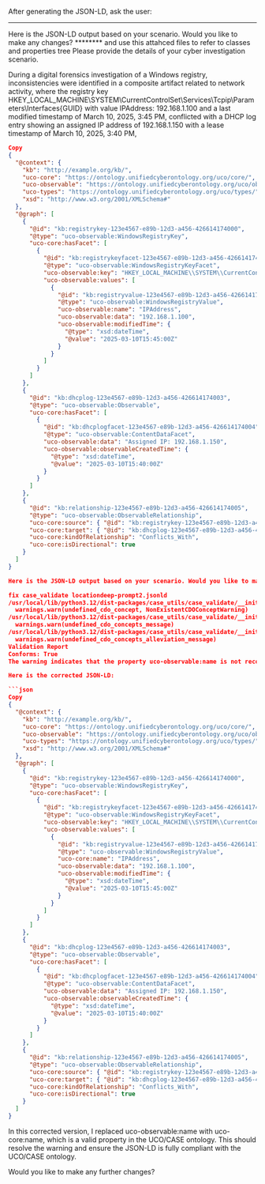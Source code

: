 After generating the JSON-LD, ask the user:
*******
Here is the JSON-LD output based on your scenario. Would you like to make any changes?
******** and use this attahced files to refer to classes and properties tree
Please provide the details of your cyber investigation scenario.

During a digital forensics investigation of a Windows registry, inconsistencies were identified in a composite artifact related to network activity, where the registry key HKEY_LOCAL_MACHINE\SYSTEM\CurrentControlSet\Services\Tcpip\Parameters\Interfaces\{GUID} with value IPAddress: 192.168.1.100 and a last modified timestamp of March 10, 2025, 3:45 PM, conflicted with a DHCP log entry showing an assigned IP address of 192.168.1.150 with a lease timestamp of March 10, 2025, 3:40 PM,
```json
Copy
{
  "@context": {
    "kb": "http://example.org/kb/",
    "uco-core": "https://ontology.unifiedcyberontology.org/uco/core/",
    "uco-observable": "https://ontology.unifiedcyberontology.org/uco/observable/",
    "uco-types": "https://ontology.unifiedcyberontology.org/uco/types/",
    "xsd": "http://www.w3.org/2001/XMLSchema#"
  },
  "@graph": [
    {
      "@id": "kb:registrykey-123e4567-e89b-12d3-a456-426614174000",
      "@type": "uco-observable:WindowsRegistryKey",
      "uco-core:hasFacet": [
        {
          "@id": "kb:registrykeyfacet-123e4567-e89b-12d3-a456-426614174001",
          "@type": "uco-observable:WindowsRegistryKeyFacet",
          "uco-observable:key": "HKEY_LOCAL_MACHINE\\SYSTEM\\CurrentControlSet\\Services\\Tcpip\\Parameters\\Interfaces\\{GUID}",
          "uco-observable:values": [
            {
              "@id": "kb:registryvalue-123e4567-e89b-12d3-a456-426614174002",
              "@type": "uco-observable:WindowsRegistryValue",
              "uco-observable:name": "IPAddress",
              "uco-observable:data": "192.168.1.100",
              "uco-observable:modifiedTime": {
                "@type": "xsd:dateTime",
                "@value": "2025-03-10T15:45:00Z"
              }
            }
          ]
        }
      ]
    },
    {
      "@id": "kb:dhcplog-123e4567-e89b-12d3-a456-426614174003",
      "@type": "uco-observable:Observable",
      "uco-core:hasFacet": [
        {
          "@id": "kb:dhcplogfacet-123e4567-e89b-12d3-a456-426614174004",
          "@type": "uco-observable:ContentDataFacet",
          "uco-observable:data": "Assigned IP: 192.168.1.150",
          "uco-observable:observableCreatedTime": {
            "@type": "xsd:dateTime",
            "@value": "2025-03-10T15:40:00Z"
          }
        }
      ]
    },
    {
      "@id": "kb:relationship-123e4567-e89b-12d3-a456-426614174005",
      "@type": "uco-observable:ObservableRelationship",
      "uco-core:source": { "@id": "kb:registrykey-123e4567-e89b-12d3-a456-426614174000" },
      "uco-core:target": { "@id": "kb:dhcplog-123e4567-e89b-12d3-a456-426614174003" },
      "uco-core:kindOfRelationship": "Conflicts_With",
      "uco-core:isDirectional": true
    }
  ]
}

Here is the JSON-LD output based on your scenario. Would you like to make any changes?

fix case_validate locationdeep-prompt2.jsonld
/usr/local/lib/python3.12/dist-packages/case_utils/case_validate/__init__.py:116: NonExistentCDOConceptWarning: https://ontology.unifiedcyberontology.org/uco/observable/name
  warnings.warn(undefined_cdo_concept, NonExistentCDOConceptWarning)
/usr/local/lib/python3.12/dist-packages/case_utils/case_validate/__init__.py:139: UserWarning: There were 1 concepts with CDO IRIs in the data graph that are not in the ontology graph.
  warnings.warn(undefined_cdo_concepts_message)
/usr/local/lib/python3.12/dist-packages/case_utils/case_validate/__init__.py:142: UserWarning: The data graph is SHACL-conformant with the CDO ontologies, but nonexistent-concept references raise Warnings with this tool.  Please either correct the concept names in the data graph; use the --ontology-graph flag to pass a corrected CDO ontology file, also using --built-version none; or, use the --allow-warnings flag.
  warnings.warn(undefined_cdo_concepts_alleviation_message)
Validation Report
Conforms: True
The warning indicates that the property uco-observable:name is not recognized in the UCO/CASE ontology. To fix this, we need to replace uco-observable:name with a valid property. In this case, we can use uco-core:name instead, as it is a valid property in the UCO/CASE ontology.

Here is the corrected JSON-LD:

```json
Copy
{
  "@context": {
    "kb": "http://example.org/kb/",
    "uco-core": "https://ontology.unifiedcyberontology.org/uco/core/",
    "uco-observable": "https://ontology.unifiedcyberontology.org/uco/observable/",
    "uco-types": "https://ontology.unifiedcyberontology.org/uco/types/",
    "xsd": "http://www.w3.org/2001/XMLSchema#"
  },
  "@graph": [
    {
      "@id": "kb:registrykey-123e4567-e89b-12d3-a456-426614174000",
      "@type": "uco-observable:WindowsRegistryKey",
      "uco-core:hasFacet": [
        {
          "@id": "kb:registrykeyfacet-123e4567-e89b-12d3-a456-426614174001",
          "@type": "uco-observable:WindowsRegistryKeyFacet",
          "uco-observable:key": "HKEY_LOCAL_MACHINE\\SYSTEM\\CurrentControlSet\\Services\\Tcpip\\Parameters\\Interfaces\\{GUID}",
          "uco-observable:values": [
            {
              "@id": "kb:registryvalue-123e4567-e89b-12d3-a456-426614174002",
              "@type": "uco-observable:WindowsRegistryValue",
              "uco-core:name": "IPAddress",
              "uco-observable:data": "192.168.1.100",
              "uco-observable:modifiedTime": {
                "@type": "xsd:dateTime",
                "@value": "2025-03-10T15:45:00Z"
              }
            }
          ]
        }
      ]
    },
    {
      "@id": "kb:dhcplog-123e4567-e89b-12d3-a456-426614174003",
      "@type": "uco-observable:Observable",
      "uco-core:hasFacet": [
        {
          "@id": "kb:dhcplogfacet-123e4567-e89b-12d3-a456-426614174004",
          "@type": "uco-observable:ContentDataFacet",
          "uco-observable:data": "Assigned IP: 192.168.1.150",
          "uco-observable:observableCreatedTime": {
            "@type": "xsd:dateTime",
            "@value": "2025-03-10T15:40:00Z"
          }
        }
      ]
    },
    {
      "@id": "kb:relationship-123e4567-e89b-12d3-a456-426614174005",
      "@type": "uco-observable:ObservableRelationship",
      "uco-core:source": { "@id": "kb:registrykey-123e4567-e89b-12d3-a456-426614174000" },
      "uco-core:target": { "@id": "kb:dhcplog-123e4567-e89b-12d3-a456-426614174003" },
      "uco-core:kindOfRelationship": "Conflicts_With",
      "uco-core:isDirectional": true
    }
  ]
}
```
In this corrected version, I replaced uco-observable:name with uco-core:name, which is a valid property in the UCO/CASE ontology. This should resolve the warning and ensure the JSON-LD is fully compliant with the UCO/CASE ontology.

Would you like to make any further changes?
